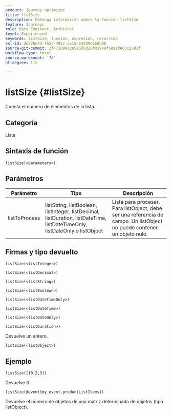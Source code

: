 ```yaml
---
product: journey optimizer
title: listSize
description: Obtenga información sobre la función listSize
feature: Journeys
role: Data Engineer, Architect
level: Experienced
keywords: listSize, función, expresión, recorrido
exl-id: dd378e4d-f65a-495c-ac10-b4209d6b6b88
source-git-commit: 2f47209ad2a5e5b5d26f01949f5e9ade63c2581f
workflow-type: tm+mt
source-wordcount: '78'
ht-degree: 11%

---
```


# listSize {#listSize}

Cuenta el número de elementos de la lista.

## Categoría

Lista

## Sintaxis de función

`listSize(<parameters>)`

## Parámetros

| Parámetro | Tipo | Descripción |
|-----------|------------------|------------------|
| listToProcess | listString, listBoolean, listInteger, listDecimal, listDuration, listDateTime, listDateTimeOnly, listDateOnly o listObject | Lista para procesar. Para listObject, debe ser una referencia de campo. Un listObject no puede contener un objeto nulo. |

## Firmas y tipo devuelto

`listSize(<listInteger>)`

`listSize(<listDecimal>)`

`listSize(<listString>)`

`listSize(<listBoolean>)`

`listSize(<listDateTimeOnly>)`

`listSize(<listDateTime>)`

`listSize(<listDateOnly>)`

`listSize(<listDuration>)`

Devuelve un entero.

`listSize(<listObject>)`

## Ejemplo

`listSize([10,2,3])`

Devuelve 3.

`listSize(@event{my_event.productListItems})`

Devuelve el número de objetos de una matriz determinada de objetos (tipo listObject).
